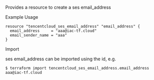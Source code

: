 Provides a resource to create a ses email_address

Example Usage

```hcl
resource "tencentcloud_ses_email_address" "email_address" {
  email_address     = "aaa@iac-tf.cloud"
  email_sender_name = "aaa"
}

```
Import

ses email_address can be imported using the id, e.g.
```
$ terraform import tencentcloud_ses_email_address.email_address aaa@iac-tf.cloud
```